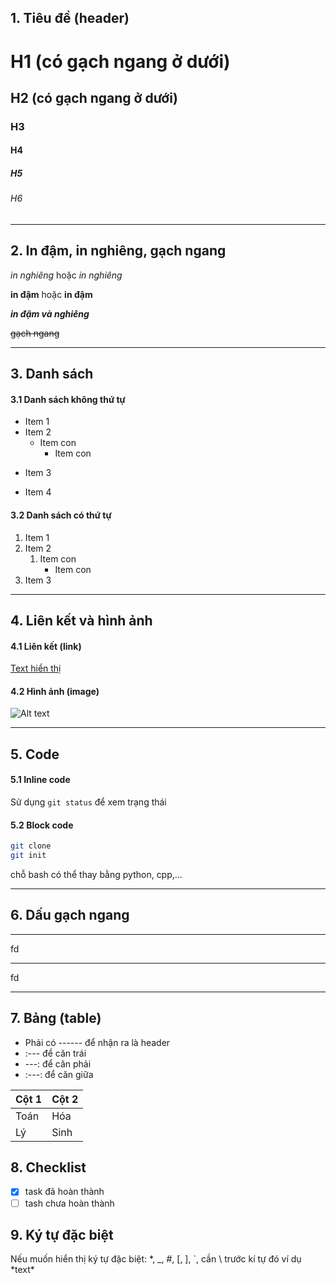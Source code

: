 ## 1. Tiêu đề (header)

# H1 (có gạch ngang ở dưới)
## H2 (có gạch ngang ở dưới)
### H3
#### H4
##### H5
###### H6

---
## 2. In đậm, in nghiêng, gạch ngang
*in nghiêng* hoặc _in nghiêng_

**in đậm** hoặc __in đậm__

***in đậm và nghiêng*** 

~~gạch ngang~~

---
## 3. Danh sách
#### 3.1 Danh sách không thứ tự
- Item 1
- Item 2
    - Item con
        - Item con
* Item 3
+ Item 4

#### 3.2 Danh sách có thứ tự
1. Item 1
2. Item 2 
    1. Item con
        - Item con
3. Item 3

---
## 4. Liên kết và hình ảnh
#### 4.1 Liên kết (link)
[Text hiển thị](https://www.google.com)

#### 4.2 Hình ảnh (image)
![Alt text](image.png)

---
## 5. Code 
#### 5.1 Inline code
Sử dụng `git status` để xem trạng thái

#### 5.2 Block code
```bash
git clone
git init
```

chỗ bash có thể thay bằng python, cpp,... 

***
## 6. Dấu gạch ngang
---

fd
***
fd
___

## 7. Bảng (table)
- Phải có ------ để nhận ra là header
- :--- để căn trái
- ---: để căn phải
- :---: để căn giữa

| Cột 1 | Cột 2 |
|:-------|:-------|
| Toán  | Hóa   |
| Lý    | Sinh  |

## 8. Checklist 
- [x] task đã hoàn thành
- [ ] tash chưa hoàn thành

## 9. Ký tự đặc biệt
Nếu muốn hiển thị ký tự đặc biệt: *, _, #, [, ], \`, cần \ trước kí tự đó ví dụ
\*text\*
